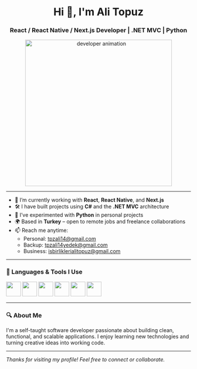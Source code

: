 <h1 align="center">Hi 👋, I'm Ali Topuz</h1>
<h3 align="center">React / React Native / Next.js Developer | .NET MVC  | Python </h3>

<p align="center">
  <img src="https://cdn.dribbble.com/users/730703/screenshots/6581243/avento.gif" width="400" alt="developer animation" />
</p>

---

- 🔭 I’m currently working with **React**, **React Native**, and **Next.js**
- 🛠️ I have built projects using **C#** and the **.NET MVC** architecture
- 🐍 I’ve experimented with **Python** in personal projects
- 🌍 Based in **Turkey** – open to remote jobs and freelance collaborations
- 📫 Reach me anytime:
  - Personal: [tpzali14@gmail.com](mailto:tpzali14@gmail.com)
  - Backup: [tpzali14yedek@gmail.com](mailto:tpzali14yedek@gmail.com)
  - Business: [isbirliklerialitopuz@gmail.com](mailto:isbirliklerialitopuz@gmail.com)

---

### 🧰 Languages & Tools I Use

<p>
  <img src="https://cdn.jsdelivr.net/gh/devicons/devicon/icons/javascript/javascript-original.svg" width="40" />
  <img src="https://cdn.jsdelivr.net/gh/devicons/devicon/icons/react/react-original.svg" width="40" />
  <img src="https://cdn.jsdelivr.net/gh/devicons/devicon/icons/nextjs/nextjs-original.svg" width="40" />
  <img src="https://cdn.jsdelivr.net/gh/devicons/devicon/icons/python/python-original.svg" width="40" />
  <img src="https://cdn.jsdelivr.net/gh/devicons/devicon/icons/csharp/csharp-original.svg" width="40" />
  <img src="https://cdn.jsdelivr.net/gh/devicons/devicon/icons/dot-net/dot-net-original.svg" width="40" />
</p>

---

### 🔍 About Me

I'm a self-taught software developer passionate about building clean, functional, and scalable applications. I enjoy learning new technologies and turning creative ideas into working code.

---

_Thanks for visiting my profile! Feel free to connect or collaborate._
